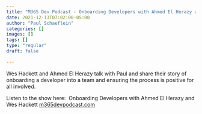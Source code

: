 ```yaml
---
title: "M365 Dev Podcast - Onboarding Developers with Ahmed El Herazy and Wes Hackett"
date: 2021-12-13T07:02:00-05:00
author: "Paul Schaeflein"
categories: []
images: []
tags: []
type: "regular"
draft: false

---
```


Wes Hackett and Ahmed El Herazy talk with Paul and share their story of
onboarding a developer into a team and ensuring the process is positive
for all involved.

Listen to the show here:  Onboarding Developers with Ahmed El Herazy
and Wes Hackett
[m365devpodcast.com](https://www.m365devpodcast.com/e/onboarding-developers-with-ahmed-el-herazy-and-wes-hackett/)
